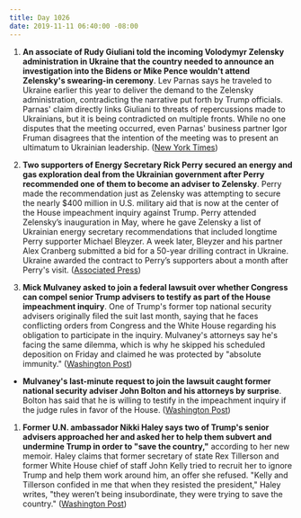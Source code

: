 ```yaml
---
title: Day 1026
date: 2019-11-11 06:40:00 -08:00
---
```


1. **An associate of Rudy Giuliani told the incoming Volodymyr Zelensky administration in Ukraine that the country needed to announce an investigation into the Bidens or Mike Pence wouldn't attend Zelensky's swearing-in ceremony**. Lev Parnas says he traveled to Ukraine earlier this year to deliver the demand to the Zelensky administration, contradicting the narrative put forth by Trump officials. Parnas' claim directly links Giuliani to threats of repercussions made to Ukrainians, but it is being contradicted on multiple fronts. While no one disputes that the meeting occurred, even Parnas' business partner Igor Fruman disagrees that the intention of the meeting was to present an ultimatum to Ukrainian leadership. ([New York Times](https://www.nytimes.com/2019/11/10/nyregion/trump-ukraine-parnas-fruman.html))

2. **Two supporters of Energy Secretary Rick Perry secured an energy and gas exploration deal from the Ukrainian government after Perry recommended one of them to become an adviser to Zelensky**. Perry made the recommendation just as Zelensky was attempting to secure the nearly $400 million in U.S. military aid that is now at the center of the House impeachment inquiry against Trump. Perry attended Zelensky’s inauguration in May, where he gave Zelensky a list of Ukrainian energy secretary recommendations that included longtime Perry supporter Michael Bleyzer. A week later, Bleyzer and his partner Alex Cranberg submitted a bid for a 50-year drilling contract in Ukraine. Ukraine awarded the contract to Perry’s supporters about a month after Perry's visit. ([Associated Press](https://apnews.com/6d8ae551fb884371a2a592ed85a74426))

3. **Mick Mulvaney asked to join a federal lawsuit over whether Congress can compel senior Trump advisers to testify as part of the House impeachment inquiry**. One of Trump's former top national security advisers originally filed the suit last month, saying that he faces conflicting orders from Congress and the White House regarding his obligation to participate in the inquiry. Mulvaney's attorneys say he's facing the same dilemma, which is why he skipped his scheduled deposition on Friday and claimed he was protected by "absolute immunity." ([Washington Post](https://www.washingtonpost.com/politics/2019/11/09/mulvaney-asks-join-lawsuit-over-conflicting-demands-impeachment-testimony/))

* **Mulvaney's last-minute request to join the lawsuit caught former national security adviser John Bolton and his attorneys by surprise**. Bolton has said that he is willing to testify in the impeachment inquiry if the judge rules in favor of the House. ([Washington Post](https://www.washingtonpost.com/politics/mulvaneys-move-to-join-impeachment-testimony-lawsuit-rankles-bolton-allies/2019/11/10/06f3553a-0332-11ea-8bab-0fc209e065a8_story.html))

1. **Former U.N. ambassador Nikki Haley says two of Trump's senior advisers approached her and asked her to help them subvert and undermine Trump in order to "save the country,"** according to her new memoir. Haley claims that former secretary of state Rex Tillerson and former White House chief of staff John Kelly tried to recruit her to ignore Trump and help them work around him, an offer she refused. "Kelly and Tillerson confided in me that when they resisted the president," Haley writes, "they weren’t being insubordinate, they were trying to save the country." ([Washington Post](https://www.washingtonpost.com/politics/nikki-haley-claims-top-aides-tried-to-recruit-her-to-save-the-country-by-undermining-trump/2019/11/10/f92bac88-0267-11ea-9518-1e76abc088b6_story.html))